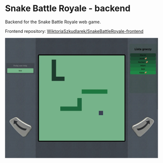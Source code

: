 # Snake Battle Royale - backend
Backend for the Snake Battle Royale web game. 
  
Frontend repository: [WiktoriaSzkudlarek/SnakeBattleRoyale-frontend](https://github.com/WiktoriaSzkudlarek/SnakeBattleRoyale-frontend)

![screenshot](docs/screenshot.webp)

